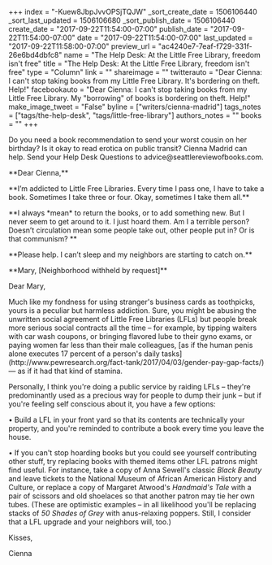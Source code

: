 +++
index = "-Kuew8JbpJvvOPSjTQJW"
_sort_create_date = 1506106440
_sort_last_updated = 1506106680
_sort_publish_date = 1506106440
create_date = "2017-09-22T11:54:00-07:00"
publish_date = "2017-09-22T11:54:00-07:00"
date = "2017-09-22T11:54:00-07:00"
last_updated = "2017-09-22T11:58:00-07:00"
preview_url = "ac4240e7-7eaf-f729-331f-26e6bd4dbfc8"
name = "The Help Desk: At the Little Free Library, freedom isn't free"
title = "The Help Desk: At the Little Free Library, freedom isn't free"
type = "Column"
link = ""
shareimage = ""
twitterauto = "Dear Cienna: I can't stop taking books from my Little Free Library. It's bordering on theft. Help!"
facebookauto = "Dear Cienna: I can't stop taking books from my Little Free Library. My \"borrowing\" of books is bordering on theft. Help!"
make_image_tweet = "False"
byline = ["writers/cienna-madrid"]
tags_notes = ["tags/the-help-desk", "tags/little-free-library"]
authors_notes = ""
books = ""
+++
<p class="intro">Do you need a book recommendation to send your worst cousin on her birthday? Is it okay to read erotica on public transit? Cienna Madrid can help. Send your Help Desk Questions to advice@seattlereviewofbooks.com.</p>

<p class="noindent">**Dear Cienna,**</p>

<p class="noindent">**I’m addicted to Little Free Libraries. Every time I pass one, I have to take a book. Sometimes I take three or four. Okay, sometimes I take them all.**</p>

<p class="noindent">**I always *mean* to return the books, or to add something new. But I never seem to get around to it. I just hoard them. Am I a terrible person? Doesn’t circulation mean some people take out, other people put in? Or is that communism?
**</p>

<p class="noindent">**Please help. I can’t sleep and my neighbors are starting to catch on.**</p>

<p class="noindent">**Mary, [Neighborhood withheld by request]**</p>

<p class="noindent">Dear Mary,</p>

<p class="noindent">Much like my fondness for using stranger's business cards as toothpicks, yours is a peculiar but harmless addiction. Sure, you might be abusing the unwritten social agreement of Little Free Libraries (LFLs) but people break more serious social contracts all the time – for example, by tipping waiters with car wash coupons, or bringing flavored lube to their gyno exams, or paying women far less than their male colleagues, [as if the human penis alone executes 17 percent of a person's daily tasks](http://www.pewresearch.org/fact-tank/2017/04/03/gender-pay-gap-facts/) — as if it had that kind of stamina.</p>

Personally, I think you're doing a public service by raiding LFLs – they're predominantly used as a precious way for people to dump their junk – but if you're feeling self conscious about it, you have a few options: 

• Build a LFL in your front yard so that its contents are technically your property, and you're reminded to contribute a book every time you leave the house.

• If you can't stop hoarding books but you could see yourself contributing other stuff, try replacing books with themed items other LFL patrons might find useful. For instance, take a copy of Anna Sewell's classic *Black Beauty* and leave tickets to the National Museum of African American History and Culture, or replace a copy of Margaret Atwood's *Handmaid's Tale* with a pair of scissors and old shoelaces so that another patron may tie her own tubes. (These are optimistic examples – in all likelihood you'll be replacing stacks of *50 Shades of Grey* with anus-relaxing poppers. Still, I consider that a LFL upgrade and your neighbors will, too.)

<p class="noindent">Kisses,</p>
<p class="noindent">Cienna</p>
